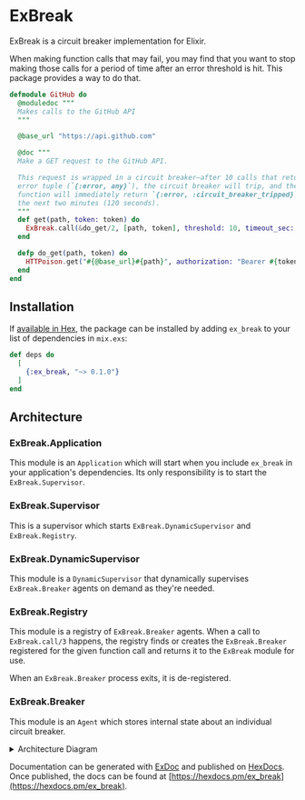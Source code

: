 # ExBreak

ExBreak is a circuit breaker implementation for Elixir.

When making function calls that may fail, you may find that you want to stop
making those calls for a period of time after an error threshold is hit. This
package provides a way to do that.

```elixir
defmodule GitHub do
  @moduledoc """
  Makes calls to the GitHub API
  """

  @base_url "https://api.github.com"

  @doc """
  Make a GET request to the GitHub API.

  This request is wrapped in a circuit breaker—after 10 calls that return an
  error tuple (`{:error, any}`), the circuit breaker will trip, and the
  function will immediately return `{:error, :circuit_breaker_tripped}` for
  the next two minutes (120 seconds).
  """
  def get(path, token: token) do
    ExBreak.call(&do_get/2, [path, token], threshold: 10, timeout_sec: 120)
  end

  defp do_get(path, token) do
    HTTPoison.get("#{@base_url}#{path}", authorization: "Bearer #{token}")
  end
end
```

## Installation

If [available in Hex](https://hex.pm/docs/publish), the package can be
installed by adding `ex_break` to your list of dependencies in `mix.exs`:

```elixir
def deps do
  [
    {:ex_break, "~> 0.1.0"}
  ]
end
```

## Architecture

### ExBreak.Application

This module is an `Application` which will start when you include `ex_break` in your application's dependencies. Its only responsibility is to start the `ExBreak.Supervisor`.

### ExBreak.Supervisor

This is a supervisor which starts `ExBreak.DynamicSupervisor` and `ExBreak.Registry`.

### ExBreak.DynamicSupervisor

This module is a `DynamicSupervisor` that dynamically supervises `ExBreak.Breaker` agents on demand as they're needed.

### ExBreak.Registry

This module is a registry of `ExBreak.Breaker` agents. When a call to `ExBreak.call/3` happens, the registry finds or creates the `ExBreak.Breaker` registered for the given function call and returns it to the `ExBreak` module for use.

When an `ExBreak.Breaker` process exits, it is de-registered.

### ExBreak.Breaker

This module is an `Agent` which stores internal state about an individual circuit breaker.

<details><summary>Architecture Diagram</summary>

<pre><code>                     ╔═══════════════════════════╗
                     ║                           ║░
                     ║    ExBreak.Application    ║░
                     ║                           ║░
                     ╚═══════════════════════════╝░
                      ░░░░░░░░░░░░░│░░░░░░░░░░░░░░░
                                   │
                                   ▼
                     ╔═══════════════════════════╗
                     ║                           ║░
                     ║    ExBreak.Supervisor     ║░
                     ║                           ║░
                     ╚═══════════════════════════╝░
                      ░░░░░░░░░░░░░│░░░░░░░░░░░░░░░
                                   │
                     ┌─────────────┴────────────────────────────┐
                     │                                          │
                     ▼                                          ▼
       ╔═══════════════════════════╗              ╔═══════════════════════════╗
       ║                           ║░             ║                           ║░
       ║ ExBreak.DynamicSupervisor ║░             ║     ExBreak.Registry      ║░
       ║                           ║░             ║                           ║░
       ╚═══════════════════════════╝░             ╚═══════════════════════════╝░
        ░░░░░░░░░░░░░│░░░░░░░░░░░░░░░              ░░░░░░░░░░░░░░░░░░░░░░░░░░░░░
                     │
          ┌──────────┴───────────┬──────────────────────┐
          │                      │                      │
          ▼                      ▼                      ▼
┌───────────────────┐  ┌───────────────────┐  ┌───────────────────┐
│  ExBreak.Breaker  │  │  ExBreak.Breaker  │  │  ExBreak.Breaker  │
└───────────────────┘  └───────────────────┘  └───────────────────┘</code></pre></details>

Documentation can be generated with
[ExDoc](https://github.com/elixir-lang/ex_doc) and published on
[HexDocs](https://hexdocs.pm). Once published, the docs can be found at
[https://hexdocs.pm/ex_break](https://hexdocs.pm/ex_break).
